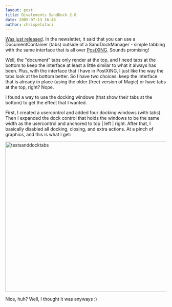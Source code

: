 ```yaml
---
layout: post
title: Divelements SandDock 2.0
date: 2005-07-13 16:48
author: chrispelatari
---
```

<a href="http://divil.co.uk/net/controls/sanddock/">Was just released</a>. In
the newsletter, it said that you can use a DocumentContainer (tabs) outside of a
SandDockManager - simple tabbing with the same interface that is all over <a href="http://PostXING.url123.com/main">PostXING</a>. Sounds promising!

Well, the "document" tabs only render
at the top, and I need tabs at the bottom to keep the interface at least a
little similar to what it always has been. Plus, with the interface that I have
in PostXING, I just like the way the tabs look at the bottom better. So I have
two choices: keep the interface that is already in place (using the older (free)
version of Magic) or have tabs at the top, right? Nope.

I found a way to use the docking
windows (that show their tabs at the bottom) to get the effect that I
wanted.

First, I created a usercontrol
and added four docking windows (with tabs). Then I expanded the dock
control that holds the windows to be the same width as the usercontrol and
anchored to top | left | right. After that, I basically disabled all docking,
closing, and extra actions. At a pinch of graphics, and this is what I
get:

<a href="http://chrispelatari.files.wordpress.com/2005/07/testsanddocktabs.png"><img class="alignnone size-full wp-image-1200" alt="testsanddocktabs" src="http://chrispelatari.files.wordpress.com/2005/07/testsanddocktabs.png" width="593" height="467" /></a>

Nice, huh? Well, I thought it
was anyways :)
